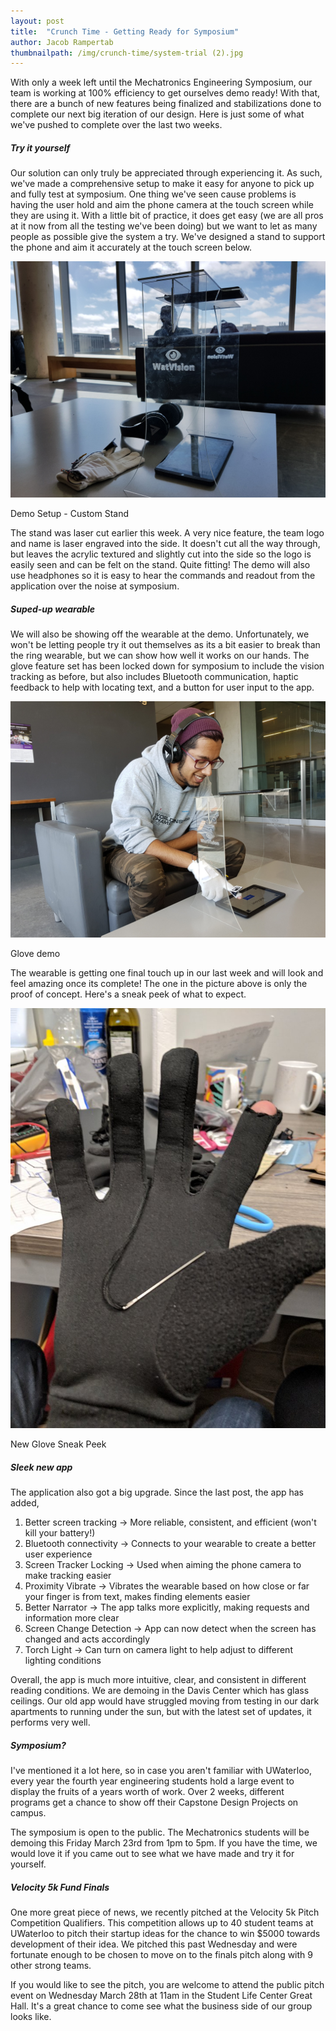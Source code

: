 ```yaml
---
layout: post
title:  "Crunch Time - Getting Ready for Symposium"
author: Jacob Rampertab
thumbnailpath: /img/crunch-time/system-trial (2).jpg
---
```


With only a week left until the Mechatronics Engineering Symposium, our team is working at 100% efficiency to get ourselves demo ready! With that, there are a bunch of new features being finalized and stabilizations done to complete our next big iteration of our design. Here is just some of what we've pushed to complete over the last two weeks.

##### Try it yourself
Our solution can only truly be appreciated through experiencing it. As such, we've made a comprehensive setup to make it easy for anyone to pick up and fully test at symposium. One thing we've seen cause problems is having the user hold and aim the phone camera at the touch screen while they are using it. With a little bit of practice, it does get easy (we are all pros at it now from all the testing we've been doing) but we want to let as many people as possible give the system a try. We've designed a stand to support the phone and aim it accurately at the touch screen below.

<img src="/img/crunch-time/stand1.jpg" alt="Demo Setup" class="img-responsive" />
<p>Demo Setup - Custom Stand</p>

The stand was laser cut earlier this week. A very nice feature, the team logo and name is laser engraved into the side. It doesn't cut all the way through, but leaves the acrylic textured and slightly cut into the side so the logo is easily seen and can be felt on the stand. Quite fitting! The demo will also use headphones so it is easy to hear the commands and readout from the application over the noise at symposium.

##### Suped-up wearable

We will also be showing off the wearable at the demo. Unfortunately, we won't be letting people try it out themselves as its a bit easier to break than the ring wearable, but we can show how well it works on our hands. The glove feature set has been locked down for symposium to include the vision tracking as before, but also includes Bluetooth communication, haptic feedback to help with locating text, and a button for user input to the app.

<img src="/img/crunch-time/system-trial (2).jpg" alt="Glove Demo" class="img-responsive" />
<p>Glove demo</p>

The wearable is getting one final touch up in our last week and will look and feel amazing once its complete! The one in the picture above is only the proof of concept. Here's a sneak peek of what to expect.

<img src="/img/crunch-time/glove.jpg" alt="New Glove Sneak Peek" class="img-responsive" />
<p>New Glove Sneak Peek</p>

##### Sleek new app

The application also got a big upgrade. Since the last post, the app has added,
1. Better screen tracking -> More reliable, consistent, and efficient (won't kill your battery!)
2. Bluetooth connectivity -> Connects to your wearable to create a better user experience
3. Screen Tracker Locking -> Used when aiming the phone camera to make tracking easier
4. Proximity Vibrate -> Vibrates the wearable based on how close or far your finger is from text, makes finding elements easier
5. Better Narrator -> The app talks more explicitly, making requests and information more clear
6. Screen Change Detection -> App can now detect when the screen has changed and acts accordingly
7. Torch Light -> Can turn on camera light to help adjust to different lighting conditions

Overall, the app is much more intuitive, clear, and consistent in different reading conditions. We are demoing in the Davis Center which has glass ceilings. Our old app would have struggled moving from testing in our dark apartments to running under the sun, but with the latest set of updates, it performs very well.

##### Symposium?
I've mentioned it a lot here, so in case you aren't familiar with UWaterloo, every year the fourth year engineering students hold a large event to display the fruits of a years worth of work. Over 2 weeks, different programs get a chance to show off their Capstone Design Projects on campus.

The symposium is open to the public. The Mechatronics students will be demoing this Friday March 23rd from 1pm to 5pm. If you have the time, we would love it if you came out to see what we have made and try it for yourself.

##### Velocity 5k Fund Finals
One more great piece of news, we recently pitched at the Velocity 5k Pitch Competition Qualifiers. This competition allows up to 40 student teams at UWaterloo to pitch their startup ideas for the chance to win $5000 towards development of their idea. We pitched this past Wednesday and were fortunate enough to be chosen to move on to the finals pitch along with 9 other strong teams.

If you would like to see the pitch, you are welcome to attend the public pitch event on Wednesday March 28th at 11am in the Student Life Center Great Hall. It's a great chance to come see what the business side of our group looks like.

